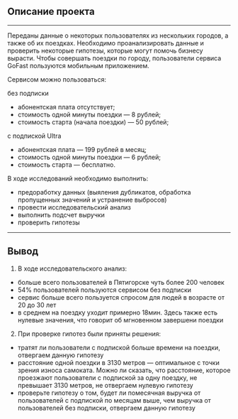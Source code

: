 ## Описание проекта
---
Переданы данные о некоторых пользователях из нескольких городов, а также об их поездках.  Необходимо проанализировать данные и проверить некоторые гипотезы, которые могут помочь бизнесу вырасти.
Чтобы совершать поездки по городу, пользователи сервиса GoFast пользуются мобильным приложением. 

Сервисом можно пользоваться:

без подписки 
- абонентская плата отсутствует;
- стоимость одной минуты поездки — 8 рублей;
- стоимость старта (начала поездки) — 50 рублей;

с подпиской Ultra

- абонентская плата — 199 рублей в месяц;
- стоимость одной минуты поездки — 6 рублей;
- стоимость старта — бесплатно.

В ходе исследований необходимо выполнить:

- предоработку данных (выяления дубликатов, обработка пропущенных значений и устранение выбросов)
- провести исследовательский анализ
- выполнить подсчет выручки
- проверить гипотезы
---
## Вывод

1) В ходе исследовательского анализ:

- больше всего пользователей в Пятигорске чуть более 200 человек
- 54% пользователей пользуются сервисом без подписки
- сервис больше всего пользуется спросом для людей в возрасте от 20 до 30 лет
- в среднем на поездку уходит примерно 18мин. Здесь также есть нулевые значения, что говорит об мгновенном завершени поездки

2) При проверке гипотез были приняты решения:

- тратят ли пользователи с подпиской больше времени на поездки, отвергаем данную гипотезу
- расстояние одной поездки в 3130 метров — оптимальное с точки зрения износа самоката. Можно ли сказать, что расстояние, которое проезжают пользователи с подпиской за одну поездку, не превышает 3130 метров, не отвергаем нулевую гипотезу
- проверьте гипотезу о том, будет ли помесячная выручка от пользователей с подпиской по месяцам выше, чем выручка от пользователей без подписки, отвергаем данную гипотезу